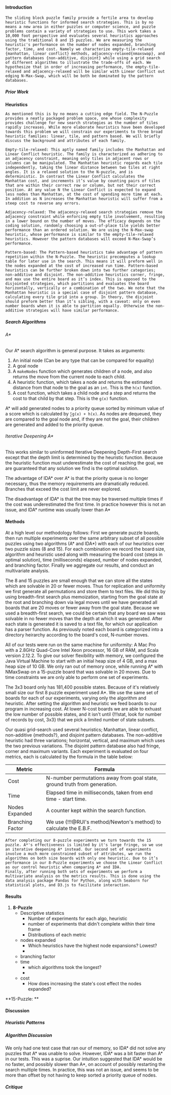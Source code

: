 #### Introduction

	The sliding block puzzle family provide a fertile area to develop heuristic functions for informed search strategies. This is by no means a new area in either puzzles or computer science, and puzzle problems contain a variety of strategies to use. This work takes a 10,000 foot perspective and evaluates several heuristics approaches using the traditional 8 and 15 puzzles. We are measuring the heuristic's performance on the number of nodes expanded, branching factor, time, and cost. Namely we characterize empty-tile-relaxed {manhattan, linear conflict} methods, adjacency-relaxed{nmaxswap}, and pattern databases {non-additive, disjoint} while using a grid search of different algorithms to illustrate the trade-offs of each. We hypothesize that in order of increasing performance, the empty-tile-relaxed and adjacency-relaxed will be similar with Linear Conflict out edging N-Max-Swap, which will be both be dominated by the pattern databases.


##### Prior Work

  **Heuristics**

	As mentioned this is by no means a cutting edge field. The N-Puzzle provides a neatly packaged problem space, one whose complexity provides challenge for new search strategies as the number of tiles rapidly increases. While more elaborate heuristics have been developed towards this problem we will constrain our experiments to three broad heuristic families: linear, tile, and pattern based. We will briefly discuss the background and attributes of each family.

	Empty-tile-relaxed: This aptly named family includes the Manhattan and Linear Conflict heuristic. The family is characterized as adhering to an adjacency constraint, meaning only tiles in adjacent rows or columns can be manipulated. The Manhattan heuristic regards each tile independently, taking the linear distance between two tiles at right angles. It is a relaxed solution to the N-puzzle, and is deterministic. In contrast the Linear Conflict calculates the Manhattan cost, and increments it’s value by counting pairs of tiles that are within their correct row or column, but not their correct position. At any value N the Linear Conflict is expected to expand less nodes than Manhattan, at the cost of spending more time at each. In addition as N increases the Manhattan heuristic will suffer from a steep cost to reverse any errors.

	Adjacency-relaxed: The adjacency-relaxed search strategies remove the adjacency constraint while enforcing empty tile involvement, resulting in a lower bound on the number of moves. The efficacy depends on the coding solution, randomly choosing a out-of-place tile yields better performance than an ordered solution. We are using the N-Max-swap heuristic, whose performance is similar to the empty-tile-relaxed heuristics. However the pattern databases will exceed N-Max-Swap’s performance.

	Pattern-based: The Pattern-based heuristics take advantage of pattern repetition within the N-Puzzle. The heuristic precomputes a lookup table for later use in the search. This means it will preform well in the nodes expanded at the cost of increased run time. Pattern-based heuristics can be further broken down into two further categories; non-additive and disjoint. The non-additive heuristics corner, fringe, and max use the entire board as it’s index. This is opposed to the disjointed strategies, which partitions and evaluates the board horizontally, vertically or a combination of the two. We note that the Manhattan heuristic is a special case of disjoint pattern database, calculating every tile grid into a group. In theory, the disjoint should preform better than it’s sibling, with a caveat: only on even number boards when it is able to partition equally. Otherwise the non-additive strategies will have similar performance.

##### Search Algorithms

###### A*

Our A* search algorithm is general purpose. It takes as arguments:

  1. An initial node (Can be any type that can be compared for equality)
  2. A goal node
  3. A `makeNodes` function which generates children of a node, and also returns
     the move from the current node to each child.
  4. A heuristic function, which takes a node and returns the estimated distance
     from that node to the goal as an `int`. This is the `h(x)` function.
  5. A cost function, which takes a child node and a step and returns the cost
     to that child by that step. This is the `g(x)` function.

A* will add generated nodes to a priority queue sorted by minimum value of a
score which is calculated by `∑g(x) + h(x)`. As nodes are dequeued, they are
compared to the goal node and, if they are not the goal, their children are
generated and added to the priority queue.

###### Iterative Deepening A*

This works similar to uninformed Iterative Deepening Depth-First search except
that the depth limit is determined by the heuristic function. Because the
heuristic function must underestimate the cost of reaching the goal, we are
guaranteed that any solution we find is the optimal solution.

The advantage of IDA* over A* is that the priority queue is no longer necessary,
thus the memory requirements are dramatically reduced. Branches that exceed the
cost limit are never explored.

The disadvantage of IDA* is that the tree may be traversed multiple times if the
cost was underestimated the first time. In practice however this is not an
issue, and IDA* runtime was usually lower than A*

#### Methods
At a high level our methodology follows: First we generate puzzle boards, then run multiple experiments over the same arbitrary subset of all possible puzzles using two algorithms (A* and IDA*) with each of our heuristics over two puzzle sizes (8 and 15). For each combination we record the board size, algorithm and heuristic used along with measuring the board cost (steps in optimal solution), time (milliseconds) elapsed, number of nodes expanded, and branching factor. Finally we aggregate our results, and conduct an multivariate analysis.

The 8 and 15 puzzles are small enough that we can store all the states which are
solvable in 20 or fewer moves. Thus for replication and uniformity we first generate all permutations and store them to text files. We did this by using breadth-first search plus memoization, starting from the goal state at the root and branching down via legal moves until we have generated all boards that are 20 moves or fewer away from the goal state. Because we used a breadth-first search, we could be certain that any board we saw was solvable in no fewer moves than the depth at which it was generated. After each state is generated it is saved to a text file, for which our application has a parser function. As previously noted each board is categorized into a directory heirarchy according to the board's cost, N-number moves.

All of our tests were run on the same machine for uniformity: A Mac Pro with a 2.8GHz Quad-Core Intel Xeon processor, 16 GB of RAM, and Scala version 2.12.2. To give our solver flexibility with memory, we configured the Java Virtual Machine to start with an initial heap size of 4 GB, and a max heap size of 10 GB. We only ran out of memory once, while running A* with NMaxSwap on a 15-puzzle board that was solvable in 20 moves. Due to time constraints we are only able to perform one set of experiments.

The 3x3 board only has 181,400 possible states. Because of it's relatively small size our first 8 puzzle experiment used A*. We use the same set of boards for each of our experiments, varying only the algorithm and heuristic. After setting the algorithm and heuristic we feed boards to our program in increasing cost. At lower N-cost boards we are able to exhuast the low number of possible states, and it isn't until {!!!stat, look for number of records by cost, 3x3} that we pick a limited number of state subsets.

 Our quasi grid-search used several heuristics; Manhattan, linear conflict, non-additive {methods?}, and disjoint pattern databases. The non-additive heuristic had three variations; horizontal, vertical, and maximum which uses the two previous variations. The disjoint pattern database also had fringe, corner and maximum variants. Each experiment is evaluated on four metrics, each is calculated by the formula in the table below:

| Metric | Formula |
|---|---|
| Cost | N-number permutations away from goal state, ground truth from generation. |
| Time | Elapsed time in milliseconds, taken from end time - start time. |
| Nodes Expanded | A counter kept within the search function. |
| Branching Factor | We use {!!!@RUI's method/Newton's method} to calculate the E.B.F. |

	After completing our 8-puzzle experiments we turn towards the 15 puzzle. A*'s effectiveness is limited by it's large fringe, so we use an iterative deepening A* instead. Our second set of experiments involve a much more constrained subset of attributes, we run the algorithms on both size boards with only one heuristic. Due to it’s performance in our 8-Puzzle experiments we choose the Linear Conflict as our control heuristic when comparing A* and IDA.
	Finally, after running both sets of experiments we perform a multivariate analysis on the metrics results. This is done using the data analysis package Pandas for Python, along with Seaborn for statistical plots, and D3.js to facilitate interaction.



#### Results

1. **8-Puzzle**
	- Descriptive statistics
		* Number of experiments for each algo, heuristic
		* number of experiments that didn't complete within their time frame
		* Distributions of each metric
	- nodes expanded
		* Which heuristics have the highest node expansions? Lowest?
		*
	- branching factor
	- time
		* which algorithms took the longest?
		*
	- cost
		* How does increasing the state's cost effect the nodes expanded?


**15-Puzzle: **

#### Discussion

##### Heuristic Patterns

##### Algorithm Discussion

We only had one test case that ran our of memory, so IDA* did not solve any
puzzles that A* was unable to solve. However, IDA* was a bit faster than A* in
our tests. This was a suprise. Our intuition suggested that IDA* would be no
faster, and possibly slower than A*, on account of possibly restarting the
search multiple times. In practice, this was not an issue, and seems to be more
than offset by not having to keep sorted a priority queue of nodes.

##### Critique
